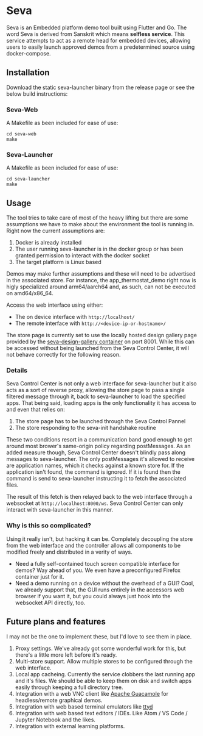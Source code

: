 # Seva

Seva is an Embedded platform demo tool built using Flutter and Go. The word Seva is derived from Sanskrit which means **selfless service**. 
This service attempts to act as a remote head for embedded devices, allowing users to easily launch approved demos from a predetermined 
source using docker-compose.

## Installation

Download the static seva-launcher binary from the release page or see the below
build instructions:

### Seva-Web

A Makefile as been included for ease of use:
```
cd seva-web
make
```

### Seva-Launcher

A Makefile as been included for ease of use:
```
cd seva-launcher
make
```

## Usage

The tool tries to take care of most of the heavy lifting but there are some
assumptions we have to make about the environment the tool is running in. Right
now the current assumptions are:

 1. Docker is already installed
 2. The user running seva-launcher is in the docker group or has been granted
    permission to interact with the docker socket
 3. The target platform is Linux based

Demos may make further assumptions and these will need to be advertised in the
associated store. For instance, the app_thermostat_demo right now is higly
specialized around arm64/aarch64 and, as such, can not be executed on
amd64/x86_64.

Access the web interface using either:

- The on device interface with `http://localhost/`
- The remote interface with `http://<device-ip-or-hostname>/`

The store page is currently set to use the locally hosted design gallery page
provided by the [seva-design-gallery
container](https://github.com/TexasInstruments/seva-design-gallery) on port 8001.
While this can be accessed without being launched from the Seva Control Center,
it will not behave correctly for the following reason.

### Details

Seva Control Center is not only a web interface for seva-launcher but it also
acts as a sort of reverse proxy, allowing the store page to pass a single
filtered message through it, back to seva-launcher to load the specified apps.
That being said, loading apps is the only functionality it has access to and
even that relies on:

 1. The store page has to be launched through the Seva Control Pannel
 2. The store responding to the seva-init handshake routine

These two conditions resort in a communication band good enough to get around
most brower's same-origin policy regarding postMessages. As an added measure
though, Seva Control Center doesn't blindly pass along messages to
seva-launcher. The only postMessages it's allowed to receive are application
names, which it checks against a known store for. If the application isn't
found, the command is ignored. If it is found then the command is send to
seva-launcher instructing it to fetch the associated files.

The result of this fetch is then relayed back to the web interface through a
websocket at `http://localhost:8000/ws`. Seva Control Center can only interact
with seva-launcher in this manner.

### Why is this so complicated?

Using it really isn't, but hacking it can be. Completely decoupling the store
from the web interface and the controller allows all components to be modified
freely and distributed in a verity of ways.

 - Need a fully self-contained touch screen compatible interface for demos? Way
   ahead of you. We even have a preconfigured Firefox container just for it.
 - Need a demo running on a device without the overhead of a GUI? Cool, we
   already support that, the GUI runs entirely in the accessors web browser if
   you want it, but you could always just hook into the websocket API directly,
   too.

## Future plans and features

I may not be the one to implement these, but I'd love to see them in place.

 1. Proxy settings. We've already got some wonderful work for this, but there's
    a little more left before it's ready.
 2. Multi-store support. Allow multiple stores to be configured through the web
    interface.
 3. Local app cacheing. Currently the service clobbers the last running app and
    it's files. We should be able to keep them on disk and switch apps easily
    through keeping a full directory tree.
 4. Integration with a web VNC client like [Apache
    Guacamole](https://guacamole.apache.org/) for headless/remote graphical
    demos.
 5. Integration with web based terminal emulators like
    [ttyd](https://tsl0922.github.io/ttyd/)
 6. Integration with web based text editors / IDEs. Like Atom / VS Code /
    Jupyter Notebook and the likes.
 7. Integration with external learning platforms.
